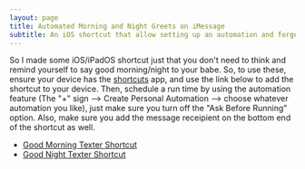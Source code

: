```yaml
---
layout: page
title: Automated Morning and Night Greets on iMessage
subtitle: An iOS shortcut that allow setting up an automation and forget your best partner :)
---
```


So I made some iOS/iPadOS shortcut just that you don't need to think and remind yourself to say good morning/night to your babe. So, to use these, ensure your device has the [shortcuts](https://apps.apple.com/us/app/shortcuts/id915249334) app, and use the link below to add the shortcut to your device. Then, schedule a run time by using the automation feature (The "+" sign --> Create Personal Automation --> choose whatever automation you like), just make sure you turn off the "Ask Before Running" option. Also, make sure you add the message receipient on the bottom end of the shortcut as well.

* [Good Morning Texter Shortcut](https://www.icloud.com/shortcuts/282829b80f29465a873eb14471b867ef)
* [Good Night Texter Shortcut](https://www.icloud.com/shortcuts/58bfdd842bd04758a396291121b3b4ba)
